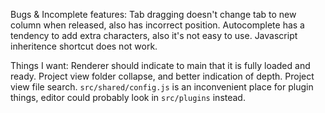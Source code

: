Bugs & Incomplete features:
	Tab dragging doesn't change tab to new column when released, also has incorrect position.
	Autocomplete has a tendency to add extra characters, also it's not easy to use.
	Javascript inheritence shortcut does not work.

Things I want:
	Renderer should indicate to main that it is fully loaded and ready.
	Project view folder collapse, and better indication of depth.
	Project view file search.
	```src/shared/config.js``` is an inconvenient place for plugin things, editor could probably look in ``src/plugins`` instead.